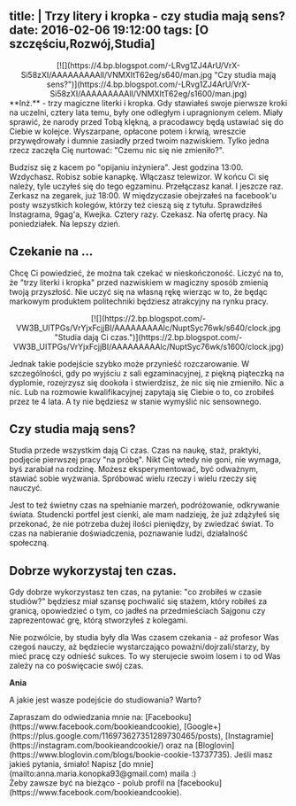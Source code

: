 title: |
	Trzy litery i kropka - czy studia mają sens?
date: 2016-02-06 19:12:00
tags: [O szczęściu,Rozwój,Studia]
---

<div class="separator" style="clear: both; text-align: center!important;">[![](https://4.bp.blogspot.com/-LRvg1ZJ4ArU/VrX-Si58zXI/AAAAAAAAAlI/VNMXItT62eg/s640/man.jpg "Czy studia mają sens?")](https://4.bp.blogspot.com/-LRvg1ZJ4ArU/VrX-Si58zXI/AAAAAAAAAlI/VNMXItT62eg/s1600/man.jpg)</div>

<div style="clear: both;">**Inż.** - trzy magiczne literki i kropka. Gdy stawiałeś swoje pierwsze kroki na uczelni, cztery lata temu, były one odległym i upragnionym celem. Miały sprawić, że narody przed Tobą klękną, a pracodawcy będą ustawiać się do Ciebie w kolejce. Wyszarpane, opłacone potem i krwią, wreszcie przywędrowały i dumnie zasiadły przed twoim nazwiskiem. Tylko jedna rzecz zaczęła Cię nurtować: "Czemu nic się nie zmieniło?".  

Budzisz się z kacem po "opijaniu inżyniera". Jest godzina 13:00\. Wzdychasz. Robisz sobie kanapkę. Włączasz telewizor. W końcu Ci się należy, tyle uczyłeś się do tego egzaminu. Przełączasz kanał. I jeszcze raz. Zerkasz na zegarek, już 18:00\. W międzyczasie obejrzałeś na facebook'u posty wszystkich kolegów, którzy też cieszą się z tytułu. Sprawdziłeś Instagrama, 9gag'a, Kwejka. Cztery razy. Czekasz. Na ofertę pracy. Na poniedziałek. Na lepszy dzień.  

## Czekanie na ...

Chcę Ci powiedzieć, że można tak czekać w nieskończoność. Liczyć na to, że "trzy literki i kropka" przed nazwiskiem w magiczny sposób zmienią twoją przyszłość. Nie uczyć się na własną rękę wierząc w to, że będąc markowym produktem politechniki będziesz atrakcyjny na rynku pracy.  

</div>

<div class="separator" style="clear: both; text-align: center;">[![](https://2.bp.blogspot.com/-VW3B_UITPGs/VrYjxFcjjBI/AAAAAAAAAlc/NuptSyc76wk/s640/clock.jpg "Studia dają Ci czas.")](https://2.bp.blogspot.com/-VW3B_UITPGs/VrYjxFcjjBI/AAAAAAAAAlc/NuptSyc76wk/s1600/clock.jpg)</div>

Jednak takie podejście szybko może przynieść rozczarowanie. W szczególności, gdy po wyjściu z sali egzaminacyjnej, z piękną piąteczką na dyplomie, rozejrzysz się dookoła i stwierdzisz, że nic się nie zmieniło. Nic a nic. Lub na rozmowie kwalifikacyjnej zapytają się Ciebie o to, co zrobiłeś przez te 4 lata. A ty nie będziesz w stanie wymyślić nic sensownego.  

## Czy studia mają sens?

<div style="clear: both;">Studia przede wszystkim dają Ci czas. Czas na naukę, staż, praktyki, podjęcie pierwszej pracy "na próbę". Nikt Cię wtedy nie goni, nie wymaga, byś zarabiał na rodzinę. Możesz eksperymentować, być odważnym, stawiać sobie wyzwania. Spróbować wielu rzeczy i wielu rzeczy się nauczyć.  

Jest to też świetny czas na spełnianie marzeń, podróżowanie, odkrywanie świata. Studencki portfel jest cienki, ale mam nadzieję, że już zdążyłeś się przekonać, że nie potrzeba dużej ilości pieniędzy, by zwiedzać świat. To czas na nabieranie doświadczenia, poznawanie ludzi, działalność społeczną.  

## Dobrze wykorzystaj ten czas.

Gdy dobrze wykorzystasz ten czas, na pytanie: "co zrobiłeś w czasie studiów?" będziesz miał szansę pochwalić się stażem, który robiłeś za granicą, opowiedzieć o tym, co jadłeś na przedmieściach Sajgonu czy zaprezentować grę, którą stworzyłeś z kolegami.  

Nie pozwólcie, by studia były dla Was czasem czekania - aż profesor Was czegoś nauczy, aż będziecie wystarczająco poważni/dojrzali/starzy, by mieć pracę czy odnieść sukces. To wy sterujecie swoim losem i to od Was zależy na co poświęcacie swój czas.  

**Ania**  

A jakie jest wasze podejście do studiowania? Warto?  

</div>

<div class="stopka" style="clear: both;">Zapraszam do odwiedzania mnie na: [Facebooku](https://www.facebook.com/bookieandcookie), [Google+](https://plus.google.com/116973627351289730465/posts), [Instagramie](https://instagram.com/bookieandcookie/) oraz na [Bloglovin](https://www.bloglovin.com/blogs/bookie-cookie-13737735).  
Jeśli masz jakieś pytania, śmiało! Napisz [do mnie](mailto:anna.maria.konopka93@gmail.com) maila :)</div>

<div class="blogger-post-footer">Żeby zawsze być na bieżąco - polub profil na [facebooku](https://www.facebook.com/bookieandcookie).</div>